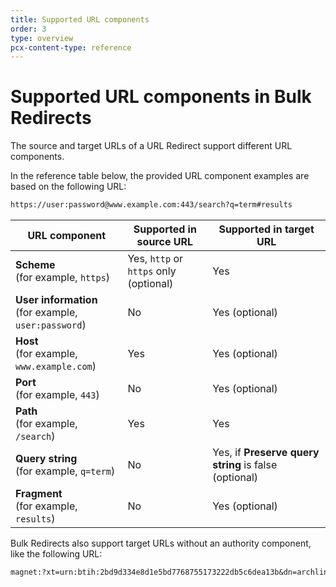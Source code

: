 ```yaml
---
title: Supported URL components
order: 3
type: overview
pcx-content-type: reference
---
```


# Supported URL components in Bulk Redirects

The source and target URLs of a URL Redirect support different URL components.

In the reference table below, the provided URL component examples are based on the following URL:

```txt
https://user:password@www.example.com:443/search?q=term#results
```
<TableWrap>

URL component | Supported in source URL | Supported in target URL
---|---|---
**Scheme**<br/>(for example, `https`) | Yes, `http` or `https` only<br/>(optional) | Yes
**User information**<br/>(for example, `user:password`) | No | Yes (optional)
**Host**<br/>(for example, `www.example.com`) | Yes | Yes (optional)
**Port**<br/>(for example, `443`) | No | Yes (optional)
**Path**<br/>(for example, `/search`) | Yes | Yes
**Query string**<br/>(for example, `q=term`) | No | Yes, if **Preserve query string** is false (optional)
**Fragment**<br/>(for example, `results`) | No | Yes (optional)

</TableWrap>

Bulk Redirects also support target URLs without an authority component, like the following URL:

```txt
magnet:?xt=urn:btih:2bd9d334e8d1e5bd7768755173222db5c6dea13b&dn=archlinux-2021.07.01-x86_64.iso
```
